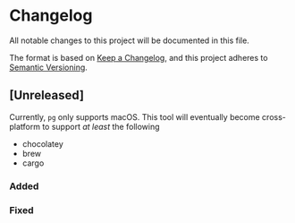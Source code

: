 # Changelog
All notable changes to this project will be documented in this file.

The format is based on [Keep a Changelog](https://keepachangelog.com/en/1.0.0/),
and this project adheres to [Semantic
Versioning](https://semver.org/spec/v2.0.0.html).

## [Unreleased]

Currently, `pg` only supports macOS. This tool will eventually become
cross-platform to support *at least* the following

- chocolatey
- brew
- cargo

### Added

### Fixed
